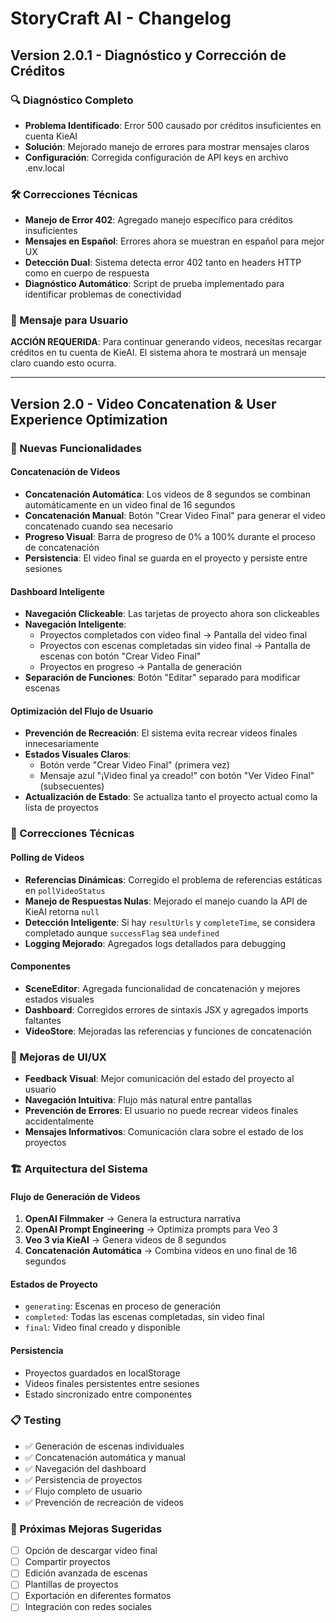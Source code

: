 # StoryCraft AI - Changelog

## Version 2.0.1 - Diagnóstico y Corrección de Créditos

### 🔍 Diagnóstico Completo
- **Problema Identificado**: Error 500 causado por créditos insuficientes en cuenta KieAI
- **Solución**: Mejorado manejo de errores para mostrar mensajes claros
- **Configuración**: Corregida configuración de API keys en archivo .env.local

### 🛠️ Correcciones Técnicas
- **Manejo de Error 402**: Agregado manejo específico para créditos insuficientes
- **Mensajes en Español**: Errores ahora se muestran en español para mejor UX
- **Detección Dual**: Sistema detecta error 402 tanto en headers HTTP como en cuerpo de respuesta
- **Diagnóstico Automático**: Script de prueba implementado para identificar problemas de conectividad

### 📝 Mensaje para Usuario
**ACCIÓN REQUERIDA**: Para continuar generando videos, necesitas recargar créditos en tu cuenta de KieAI. 
El sistema ahora te mostrará un mensaje claro cuando esto ocurra.

---

## Version 2.0 - Video Concatenation & User Experience Optimization

### 🎯 Nuevas Funcionalidades

#### Concatenación de Videos
- **Concatenación Automática**: Los videos de 8 segundos se combinan automáticamente en un video final de 16 segundos
- **Concatenación Manual**: Botón "Crear Video Final" para generar el video concatenado cuando sea necesario
- **Progreso Visual**: Barra de progreso de 0% a 100% durante el proceso de concatenación
- **Persistencia**: El video final se guarda en el proyecto y persiste entre sesiones

#### Dashboard Inteligente
- **Navegación Clickeable**: Las tarjetas de proyecto ahora son clickeables
- **Navegación Inteligente**:
  - Proyectos completados con video final → Pantalla del video final
  - Proyectos con escenas completadas sin video final → Pantalla de escenas con botón "Crear Video Final"
  - Proyectos en progreso → Pantalla de generación
- **Separación de Funciones**: Botón "Editar" separado para modificar escenas

#### Optimización del Flujo de Usuario
- **Prevención de Recreación**: El sistema evita recrear videos finales innecesariamente
- **Estados Visuales Claros**:
  - Botón verde "Crear Video Final" (primera vez)
  - Mensaje azul "¡Video final ya creado!" con botón "Ver Video Final" (subsecuentes)
- **Actualización de Estado**: Se actualiza tanto el proyecto actual como la lista de proyectos

### 🔧 Correcciones Técnicas

#### Polling de Videos
- **Referencias Dinámicas**: Corregido el problema de referencias estáticas en `pollVideoStatus`
- **Manejo de Respuestas Nulas**: Mejorado el manejo cuando la API de KieAI retorna `null`
- **Detección Inteligente**: Si hay `resultUrls` y `completeTime`, se considera completado aunque `successFlag` sea `undefined`
- **Logging Mejorado**: Agregados logs detallados para debugging

#### Componentes
- **SceneEditor**: Agregada funcionalidad de concatenación y mejores estados visuales
- **Dashboard**: Corregidos errores de sintaxis JSX y agregados imports faltantes
- **VideoStore**: Mejoradas las referencias y funciones de concatenación

### 🎨 Mejoras de UI/UX
- **Feedback Visual**: Mejor comunicación del estado del proyecto al usuario
- **Navegación Intuitiva**: Flujo más natural entre pantallas
- **Prevención de Errores**: El usuario no puede recrear videos finales accidentalmente
- **Mensajes Informativos**: Comunicación clara sobre el estado de los proyectos

### 🏗️ Arquitectura del Sistema

#### Flujo de Generación de Videos
1. **OpenAI Filmmaker** → Genera la estructura narrativa
2. **OpenAI Prompt Engineering** → Optimiza prompts para Veo 3
3. **Veo 3 via KieAI** → Genera videos de 8 segundos
4. **Concatenación Automática** → Combina videos en uno final de 16 segundos

#### Estados de Proyecto
- `generating`: Escenas en proceso de generación
- `completed`: Todas las escenas completadas, sin video final
- `final`: Video final creado y disponible

#### Persistencia
- Proyectos guardados en localStorage
- Videos finales persistentes entre sesiones
- Estado sincronizado entre componentes

### 📋 Testing
- ✅ Generación de escenas individuales
- ✅ Concatenación automática y manual
- ✅ Navegación del dashboard
- ✅ Persistencia de proyectos
- ✅ Flujo completo de usuario
- ✅ Prevención de recreación de videos

### 🚀 Próximas Mejoras Sugeridas
- [ ] Opción de descargar video final
- [ ] Compartir proyectos
- [ ] Edición avanzada de escenas
- [ ] Plantillas de proyectos
- [ ] Exportación en diferentes formatos
- [ ] Integración con redes sociales 